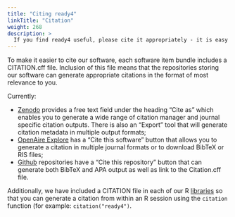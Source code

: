 ```yaml
---
title: "Citing ready4"
linkTitle: "Citation"
weight: 268
description: >
  If you find ready4 useful, please cite it appropriately - it is easy to do!
---
```


To make it easier to cite our software, each software item bundle includes a CITATION.cff file. Inclusion of this file means that the repositories storing our software can generate appropriate citations in the format of most relevance to you. 

Currently:
 - [Zenodo](https://zenodo.org) provides a free text field under the heading “Cite as” which enables you to generate a wide range of citation manager and journal specific citation outputs. There is also an “Export” tool that will generate citation metadata in multiple output formats;
 - [OpenAire Explore](https://explore.openaire.eu) has a “Cite this software” button that allows you to generate a citation in multiple journal formats or to download BibTeX or RIS files;
 - [Github](https://github.com) repositories have a “Cite this repository” button that can generate both BibTeX and APA output as well as link to the Citation.cff file.

Additionally, we have included a CITATION file in each of our R [libraries](../../publications/libraries/) so that you can generate a citation from within an R session using the `citation` function (for example: `citation("ready4")`.